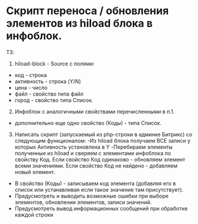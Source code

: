 # Скрипт переноса / обновления элементов из hiload блока в инфоблок.

ТЗ:

1) hiload-block - Source с полями:
- код - строка
- активность - строка (Y/N)
- цена - число
- файл - свойство типа файл
- город - свойство типа Список.

2) Инфоблок с аналогичными свойствами перечисленными в п.1.
- дополнительно еще одно свойство (Коды) - типа Список.
3) Написать скрипт (запускаемый из php-строки в админке Битрикс) со следующим
функционалом:
-Из hiload блока получаем ВСЕ записи у которых Активность установлена в Y
-Перебираем элементы полученные из hiload и сверяем с элементами инфоблока по
свойству Код.
Если свойство Код одинаково - обновляем элемент всеми значениями. Если свойство
Код не найдено - добавляем новый элемент.
- В свойство (Коды) - записываем код элемента (добавляя его в список или устанавливая
если такое значение там присутствует).
- Предусмотреть и выводить возможные ошибки при выборе элементов, обновлении
элементов, записи значений.
- Предусмотреть вывод информационных сообщений при обработке каждой строки
